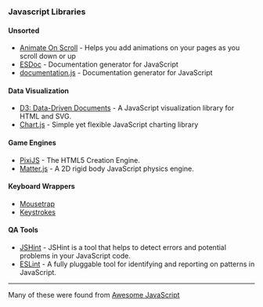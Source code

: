### Javascript Libraries

#### Unsorted
* [Animate On Scroll](https://michalsnik.github.io/aos/) - Helps you add animations on your pages as you scroll down or up
* [ESDoc](https://esdoc.org/) - Documentation generator for JavaScript
* [documentation.js](http://documentation.js.org/) - Documentation generator for JavaScript
<!-- * [NAME](url) -->
<!-- * [NAME](url) -->
<!-- * [NAME](url) -->
<!-- * [NAME](url) -->
<!-- * [NAME](url) -->

#### Data Visualization
* [D3: Data-Driven Documents](https://github.com/d3/d3) - A JavaScript visualization library for HTML and SVG.
* [Chart.js](https://www.chartjs.org/) - Simple yet flexible JavaScript charting library

#### Game Engines
* [PixiJS](https://pixijs.com/) - The HTML5 Creation Engine.
* [Matter.js](https://brm.io/matter-js/) - A 2D rigid body JavaScript physics engine.

#### Keyboard Wrappers
* [Mousetrap](https://github.com/ccampbell/mousetrap)
* [Keystrokes](https://github.com/RobertWHurst/Keystrokes)

#### QA Tools
* [JSHint](https://github.com/jshint/jshint/) - JSHint is a tool that helps to detect errors and potential problems in your JavaScript code.
* [ESLint](https://github.com/eslint/eslint) - A fully pluggable tool for identifying and reporting on patterns in JavaScript.

<hr>

Many of these were found from [Awesome JavaScript](https://github.com/sorrycc/awesome-javascript)